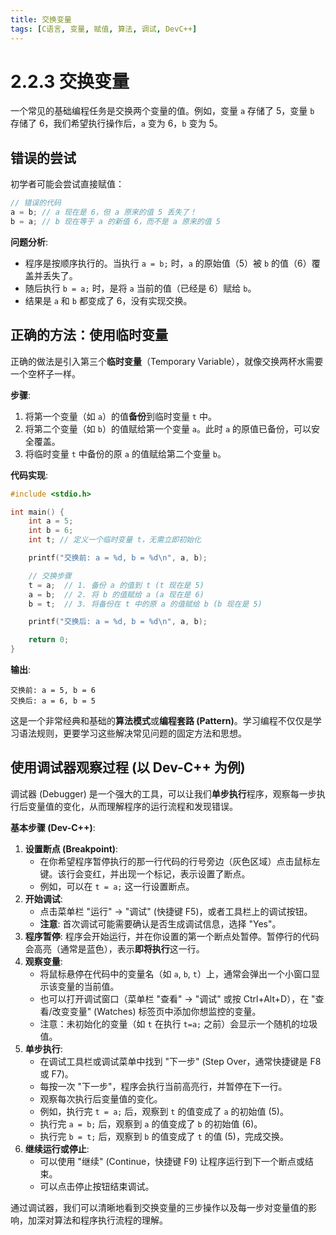 ```yaml
---
title: 交换变量
tags: [C语言, 变量, 赋值, 算法, 调试, DevC++]
---
```


# 2.2.3 交换变量

一个常见的基础编程任务是交换两个变量的值。例如，变量 `a` 存储了 5，变量 `b` 存储了 6，我们希望执行操作后，`a` 变为 6，`b` 变为 5。

## 错误的尝试

初学者可能会尝试直接赋值：

```c
// 错误的代码
a = b; // a 现在是 6，但 a 原来的值 5 丢失了！
b = a; // b 现在等于 a 的新值 6，而不是 a 原来的值 5
```

**问题分析**:

-   程序是按顺序执行的。当执行 `a = b;` 时，`a` 的原始值（5）被 `b` 的值（6）覆盖并丢失了。
-   随后执行 `b = a;` 时，是将 `a` 当前的值（已经是 6）赋给 `b`。
-   结果是 `a` 和 `b` 都变成了 6，没有实现交换。

## 正确的方法：使用临时变量

正确的做法是引入第三个**临时变量**（Temporary Variable），就像交换两杯水需要一个空杯子一样。

**步骤**:

1.  将第一个变量（如 `a`）的值**备份**到临时变量 `t` 中。
2.  将第二个变量（如 `b`）的值赋给第一个变量 `a`。此时 `a` 的原值已备份，可以安全覆盖。
3.  将临时变量 `t` 中备份的原 `a` 的值赋给第二个变量 `b`。

**代码实现**:

```c
#include <stdio.h>

int main() {
    int a = 5;
    int b = 6;
    int t; // 定义一个临时变量 t，无需立即初始化

    printf("交换前: a = %d, b = %d\n", a, b);

    // 交换步骤
    t = a;  // 1. 备份 a 的值到 t (t 现在是 5)
    a = b;  // 2. 将 b 的值赋给 a (a 现在是 6)
    b = t;  // 3. 将备份在 t 中的原 a 的值赋给 b (b 现在是 5)

    printf("交换后: a = %d, b = %d\n", a, b);

    return 0;
}
```

**输出**:
```
交换前: a = 5, b = 6
交换后: a = 6, b = 5
```

这是一个非常经典和基础的**算法模式**或**编程套路 (Pattern)**。学习编程不仅仅是学习语法规则，更要学习这些解决常见问题的固定方法和思想。

## 使用调试器观察过程 (以 Dev-C++ 为例)

调试器 (Debugger) 是一个强大的工具，可以让我们**单步执行**程序，观察每一步执行后变量值的变化，从而理解程序的运行流程和发现错误。

**基本步骤 (Dev-C++)**:

1.  **设置断点 (Breakpoint)**:
    -   在你希望程序暂停执行的那一行代码的行号旁边（灰色区域）点击鼠标左键。该行会变红，并出现一个标记，表示设置了断点。
    -   例如，可以在 `t = a;` 这一行设置断点。
2.  **开始调试**:
    -   点击菜单栏 "运行" -> "调试" (快捷键 F5)，或者工具栏上的调试按钮。
    -   **注意**: 首次调试可能需要确认是否生成调试信息，选择 "Yes"。
3.  **程序暂停**: 程序会开始运行，并在你设置的第一个断点处暂停。暂停行的代码会高亮（通常是蓝色），表示**即将执行**这一行。
4.  **观察变量**:
    -   将鼠标悬停在代码中的变量名（如 `a`, `b`, `t`）上，通常会弹出一个小窗口显示该变量的当前值。
    -   也可以打开调试窗口（菜单栏 "查看" -> "调试" 或按 Ctrl+Alt+D），在 "查看/改变变量" (Watches) 标签页中添加你想监控的变量。
    -   注意：未初始化的变量（如 `t` 在执行 `t=a;` 之前）会显示一个随机的垃圾值。
5.  **单步执行**:
    -   在调试工具栏或调试菜单中找到 "下一步" (Step Over，通常快捷键是 F8 或 F7)。
    -   每按一次 "下一步"，程序会执行当前高亮行，并暂停在下一行。
    -   观察每次执行后变量值的变化。
    -   例如，执行完 `t = a;` 后，观察到 `t` 的值变成了 `a` 的初始值 (5)。
    -   执行完 `a = b;` 后，观察到 `a` 的值变成了 `b` 的初始值 (6)。
    -   执行完 `b = t;` 后，观察到 `b` 的值变成了 `t` 的值 (5)，完成交换。
6.  **继续运行或停止**:
    -   可以使用 "继续" (Continue，快捷键 F9) 让程序运行到下一个断点或结束。
    -   可以点击停止按钮结束调试。

通过调试器，我们可以清晰地看到交换变量的三步操作以及每一步对变量值的影响，加深对算法和程序执行流程的理解。 